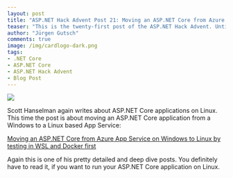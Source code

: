 ```yaml
---
layout: post
title: "ASP.NET Hack Advent Post 21: Moving an ASP.NET Core from Azure App Service on Windows to Linux by testing in WSL and Docker first"
teaser: "This is the twenty-first post of the ASP.NET Hack Advent. Until December 24th I'm going to post a link to a good community resource per day and a few lines about it."
author: "Jürgen Gutsch"
comments: true
image: /img/cardlogo-dark.png
tags: 
- .NET Core
- ASP.NET Core
- ASP.NET Hack Advent
- Blog Post
---
```


![]({{site.baseurl}}/img/advent/advent.jpg)

Scott Hanselman again writes about ASP.NET Core applications on Linux. This time the post is about moving an ASP.NET Core application from a Windows to a Linux based App Service:

[Moving an ASP.NET Core from Azure App Service on Windows to Linux by testing in WSL and Docker first](https://www.hanselman.com/blog/MovingAnASPNETCoreFromAzureAppServiceOnWindowsToLinuxByTestingInWSLAndDockerFirst.aspx)

Again this is one of his pretty detailed and deep dive posts. You definitely have to read it, if you want to run your ASP.NET Core application on Linux.
